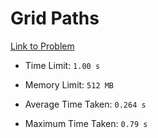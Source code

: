 # Grid Paths

[Link to Problem](https://cses.fi/problemset/task/1625/)

- Time Limit: ```1.00 s```
- Memory Limit: ```512 MB```

- Average Time Taken: ```0.264 s```
- Maximum Time Taken: ```0.79 s```
